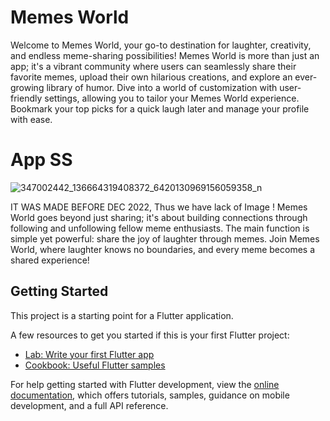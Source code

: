 # Memes World

Welcome to Memes World, your go-to destination for laughter, creativity, and endless meme-sharing possibilities! Memes World is more than just an app; it's a vibrant community where users can seamlessly share their favorite memes, upload their own hilarious creations, and explore an ever-growing library of humor. Dive into a world of customization with user-friendly settings, allowing you to tailor your Memes World experience. Bookmark your top picks for a quick laugh later and manage your profile with ease. 

# App SS

![347002442_136664319408372_6420130969156059358_n](https://github.com/Hariswar8018/Memes_World/assets/126468993/e4809991-f34a-4fe9-9ca9-2a3b0b13df55)

IT WAS MADE BEFORE DEC 2022, Thus we have lack of Image ! Memes World goes beyond just sharing; it's about building connections through following and unfollowing fellow meme enthusiasts. The main function is simple yet powerful: share the joy of laughter through memes. Join Memes World, where laughter knows no boundaries, and every meme becomes a shared experience!

## Getting Started

This project is a starting point for a Flutter application.

A few resources to get you started if this is your first Flutter project:

- [Lab: Write your first Flutter app](https://docs.flutter.dev/get-started/codelab)
- [Cookbook: Useful Flutter samples](https://docs.flutter.dev/cookbook)

For help getting started with Flutter development, view the
[online documentation](https://docs.flutter.dev/), which offers tutorials,
samples, guidance on mobile development, and a full API reference.
